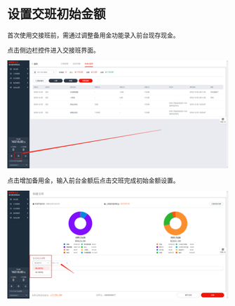 # 设置交班初始金额

首次使用交接班前，需通过调整备用金功能录入前台现存现金。

点击侧边栏控件进入交接班界面。

![&#x4FA7;&#x8FB9;&#x680F;&#x4EA4;&#x63A5;&#x73ED;&#x5165;&#x53E3;](../../.gitbook/assets/image%20%28207%29.png)

点击增加备用金，输入前台金额后点击交班完成初始金额设置。  


![&#x589E;&#x52A0;&#x5907;&#x7528;&#x91D1;&#x8BBE;&#x7F6E;&#x524D;&#x53F0;&#x521D;&#x59CB;&#x91D1;&#x989D;](../../.gitbook/assets/image%20%2836%29.png)



